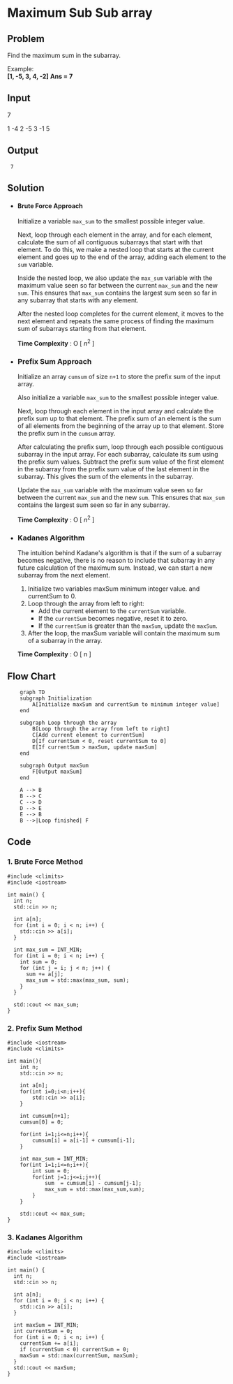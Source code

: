 
# Maximum Sub Sub array

## Problem

Find the maximum sum in the subarray.

Example:  
**[1, -5, 3, 4, -2]**
**Ans = 7**

## Input
	
7

1 -4 2 -5 3 -1 5


## Output
	
		
`` 7``


## Solution

- ####  Brute Force Approach

	Initialize a variable `max_sum` to the smallest possible integer value.

	Next, loop through each element in the array, and for each element, calculate the sum of all contiguous subarrays that start with that element. To do this, we make a nested loop that starts at the current element and goes up to the end of the array, adding each element to the `sum` variable.

	Inside the nested loop, we also update the `max_sum` variable with the maximum value seen so far between the current `max_sum` and the new `sum`. This ensures that `max_sum` contains the largest sum seen so far in any subarray that starts with any element.

	After the nested loop completes for the current element, it moves to the next element and repeats the same process of finding the maximum sum of subarrays starting from that element.

	**Time Complexity** : O [ $n^{2}$ ]

- ### Prefix Sum Approach
	
	Initialize an array `cumsum` of size `n+1` to store the prefix sum of the input array. 

	Also initialize a variable `max_sum` to the smallest possible integer value.

	Next, loop through each element in the input array and calculate the prefix sum up to that element. The prefix sum of an element is the sum of all elements from the beginning of the array up to that element. Store the prefix sum in the `cumsum` array.

	After calculating the prefix sum, loop through each possible contiguous subarray in the input array. For each subarray, calculate its sum using the prefix sum values. Subtract the prefix sum value of the first element in the subarray from the prefix sum value of the last element in the subarray. This gives the sum of the elements in the subarray.

	Update the `max_sum` variable with the maximum value seen so far between the current `max_sum` and the new `sum`. This ensures that `max_sum` contains the largest sum seen so far in any subarray.

	**Time Complexity** : O [ $n^{2}$ ]

- ### Kadanes Algorithm

	The intuition behind Kadane's algorithm is that if the sum of a subarray becomes negative, there is no reason to include that subarray in any future calculation of the maximum sum. Instead, we can start a new subarray from the next element.
	
	1.  Initialize two variables maxSum minimum integer value. and currentSum to 0.
	2.  Loop through the array from left to right: 
		- Add the current element to the `currentSum` variable.  
		- If the `currentSum` becomes negative, reset it to zero.
		- If the `currentSum` is greater than the `maxSum`, update the `maxSum`.
	3.  After the loop, the maxSum variable will contain the maximum sum of a subarray in the array.
	
	**Time Complexity** : O [ n ]
	
		

## Flow Chart
```mermaid
	graph TD
    subgraph Initialization
        A[Initialize maxSum and currentSum to minimum integer value]
    end

    subgraph Loop through the array
        B[Loop through the array from left to right]
        C[Add current element to currentSum]
        D[If currentSum < 0, reset currentSum to 0]
        E[If currentSum > maxSum, update maxSum]
    end

    subgraph Output maxSum
        F[Output maxSum]
    end

    A --> B
    B --> C
    C --> D
    D --> E
    E --> B
    B -->|Loop finished| F

```

## Code

### 1. Brute Force Method
```
#include <climits>
#include <iostream>

int main() {
  int n;
  std::cin >> n;

  int a[n];
  for (int i = 0; i < n; i++) {
    std::cin >> a[i];
  }

  int max_sum = INT_MIN;
  for (int i = 0; i < n; i++) {
    int sum = 0;
    for (int j = i; j < n; j++) {
      sum += a[j];
      max_sum = std::max(max_sum, sum);
    }
  }

  std::cout << max_sum;
}
```

### 2. Prefix Sum Method

```
#include <iostream>
#include <climits>

int main(){
	int n;
	std::cin >> n;

	int a[n];
	for(int i=0;i<n;i++){
		std::cin >> a[i];
	}

	int cumsum[n+1];
	cumsum[0] = 0;

	for(int i=1;i<=n;i++){
		cumsum[i] = a[i-1] + cumsum[i-1];
	}

	int max_sum = INT_MIN;
	for(int i=1;i<=n;i++){
		int sum = 0;
		for(int j=1;j<=i;j++){
			sum  = cumsum[i] - cumsum[j-1];
			max_sum = std::max(max_sum,sum);
		}
	}

	std::cout << max_sum;
}
```
### 3. Kadanes Algorithm
```
#include <climits>
#include <iostream>

int main() {
  int n;
  std::cin >> n;

  int a[n];
  for (int i = 0; i < n; i++) {
    std::cin >> a[i];
  }

  int maxSum = INT_MIN;
  int currentSum = 0;
  for (int i = 0; i < n; i++) {
    currentSum += a[i];
    if (currentSum < 0) currentSum = 0;
    maxSum = std::max(currentSum, maxSum);
  }
  std::cout << maxSum;
}
```
